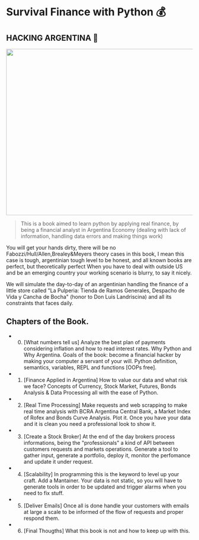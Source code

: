 # Survival Finance with Python 💰
## HACKING ARGENTINA :mate:

<img src="sebastian.jpg" style="width: 800px; height: 450px;">


> This is a book aimed to learn python by applying real finance, by being a financial analyst in Argentina Economy (dealing with lack of information,
handling data errors and making things work)

You will get your hands dirty, there will be no Fabozzi/Hull/Allen,Brealey&Meyers theory cases in this book, 
I mean this case is tough, argentinian tough level to be honest, and all known books are perfect, but theoretically perfect
When you have to deal with outside US and be an emerging country your working scenario is blurry, to say it nicely.

We will simulate the day-to-day of an argentinian handling the finance of a little store called "La Pulperia: Tienda de Ramos Generales, Despacho de Vida y Cancha de Bocha" (honor to Don Luis Landriscina) and all its constraints that faces daily.


## Chapters of the Book.

* 0. [What numbers tell us] Analyze the best plan of payments considering inflation and how to read interest rates. Why Python and Why Argentina. Goals of the book: become a financial hacker by making your computer a servant of your will.
     Python definition, semantics, variables, REPL and functions [OOPs free].

* 1. [Finance Applied in Argentina] How to value our data and what risk we face? Concepts of Currency, Stock Market, Futures, Bonds Analysis & Data Processing all with the ease of Python. 

* 2. [Real Time Processing] Make requests and web scrapping to make real time analysis with BCRA Argentina Central Bank, a Market Index of Rofex and Bonds Curve Analysis.
     Plot it. Once you have your data and it is clean you need a professional look to show it.

* 3. [Create a Stock Broker] At the end of the day brokers process informations, being the "professionals" a kind of API between customers requests and markets operations.
     Generate a tool to gather input, generate a portfolio, deploy it, monitor the perfomance and update it under request.

* 4. [Scalability] In programming this is the keyword to level up your craft.
     Add a Mantainer. Your data is not static, so you will have to generate tools in order to be updated and trigger alarms when you need to fix stuff.

* 5. [Deliver Emails] Once all is done handle your customers with emails at large a scale to be informed of the flow of requests and proper respond them.

* 6. [Final Thougths] What this book is not and how to keep up with this.

